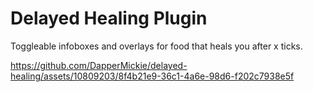 # Delayed Healing Plugin
Toggleable infoboxes and overlays for food that heals you after x ticks.



https://github.com/DapperMickie/delayed-healing/assets/10809203/8f4b21e9-36c1-4a6e-98d6-f202c7938e5f

